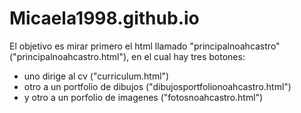 # Micaela1998.github.io
El objetivo es mirar primero el html llamado "principalnoahcastro" ("principalnoahcastro.html"), en el cual hay tres botones: 
- uno dirige al cv ("curriculum.html") 
- otro a un portfolio de dibujos ("dibujosportfolionoahcastro.html")
- y otro a un porfolio de imagenes ("fotosnoahcastro.html")
